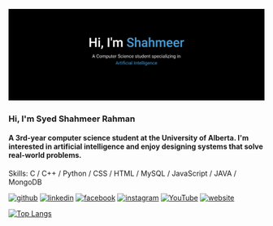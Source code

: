 ![A Computer Science student specializing in Artificial Intelligence](https://github.com/Adreet21/Adreet21/blob/main/Capture-2024-07-09-103933.png)


### Hi, I'm Syed Shahmeer Rahman
#### A 3rd-year computer science student at the University of Alberta. I'm interested in artificial intelligence and enjoy designing systems that solve real-world problems.

Skills: C / C++ / Python / CSS / HTML / MySQL / JavaScript / JAVA / MongoDB



[<img src='https://cdn.jsdelivr.net/npm/simple-icons@3.0.1/icons/github.svg' alt='github' height='40'>](https://github.com/Adreet21)  [<img src='https://cdn.jsdelivr.net/npm/simple-icons@3.0.1/icons/linkedin.svg' alt='linkedin' height='40'>](https://www.linkedin.com/in/https://www.linkedin.com/in/shahmeer-rahman//)  [<img src='https://cdn.jsdelivr.net/npm/simple-icons@3.0.1/icons/facebook.svg' alt='facebook' height='40'>](https://www.facebook.com/https://www.facebook.com/people/Syed-Shahmeer-Rahman/pfbid02GWjR8D7EnwQrCASmXn2xQDwVWhBhQcfqhi5Ka6fRzTB1aMoiQ9vaC4W6KqNTwEL4l/?mibextid=LQQJ4d&rdid=of0ngWALobTQlMuB&share_url=https://www.facebook.com/share/NyoTPP1JhU98tNsB/?mibextid%3DLQQJ4d)  [<img src='https://cdn.jsdelivr.net/npm/simple-icons@3.0.1/icons/instagram.svg' alt='instagram' height='40'>](https://www.instagram.com/https://www.instagram.com/shahmeer_rahman_/?igsh=MWtsdWxxMXBoaHN4aQ%3D%3D/)  [<img src='https://cdn.jsdelivr.net/npm/simple-icons@3.0.1/icons/youtube.svg' alt='YouTube' height='40'>](https://www.youtube.com/channel/https://www.youtube.com/channel/UCd6DOUmRPY3Xh8wSsF9zJ2g)  [<img src='https://cdn.jsdelivr.net/npm/simple-icons@3.0.1/icons/icloud.svg' alt='website' height='40'>](https://www.shahmeer.xyz/)  

[![Top Langs](https://github-readme-stats.vercel.app/api/top-langs/?username=Adreet21)](https://github.com/anuraghazra/github-readme-stats)

